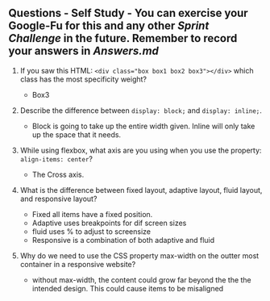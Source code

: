 ## Questions - Self Study - You can exercise your Google-Fu for this and any other _Sprint Challenge_ in the future. Remember to record your answers in _Answers.md_

1. If you saw this HTML: ```<div class="box box1 box2 box3"></div>``` which class has the most specificity weight?    
    * Box3

2. Describe the difference between ```display: block;``` and ```display: inline;```.
    
    * Block is going to take up the entire width given.  Inline will only take up the space that it needs.


3. While using flexbox, what axis are you using when you use the property: ```align-items: center```?
    
    * The Cross axis.

4. What is the difference between fixed layout, adaptive layout, fluid layout, and responsive layout?

    * Fixed all items have a fixed position.
    * Adaptive uses breakpoints for dif screen sizes
    * fluid uses % to adjust to screensize
    * Responsive is a combination of both adaptive and fluid

5. Why do we need to use the CSS property max-width on the outter most container in a responsive website?

    * without max-width, the content could grow far beyond the the the intended design. This could cause items to be misaligned
